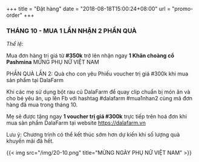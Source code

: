 +++
title = "Đặt hàng"
date = "2018-08-18T15:00:24+08:00"
url = "promo-order"
+++

### THÁNG 10 - MUA 1 LẦN NHẬN 2 PHẦN QUÀ

_Thể lệ:_

Mua đơn hàng trị giá từ **#350k** trở lên nhận ngay **1 Khăn choàng cổ Pashmina** MỪNG PHỤ NỮ VIỆT NAM

PHẦN QUÀ LẦN 2:  Quà cho con yêu 
Phiếu voucher trị giá #300k khi mua sản phẩm tại DalaFarm

Khi các mẹ sử dụng bột rau củ DalaFarm để quay clip chuẩn bị món ăn và cho bé yêu ăn, up lên Fb với hashtag #dalafarm #mua1nhan2  cùng mã đơn hàng đã mua trong tháng 10. 

Mẹ sẽ được tặng ngay **1 voucher trị giá #300k** trực tiếp trên hoá đơn khi mua sản phẩm DalaFarm tại website https://dalafarm.vn

Lưu ý: Chương trình có thể kết thúc sớm hơn dự kiến khi số lượng quà khuyến mãi đã hết.

{{< img src="/img/20-10.png" title="MỪNG NGÀY PHỤ NỮ VIỆT NAM" >}}
